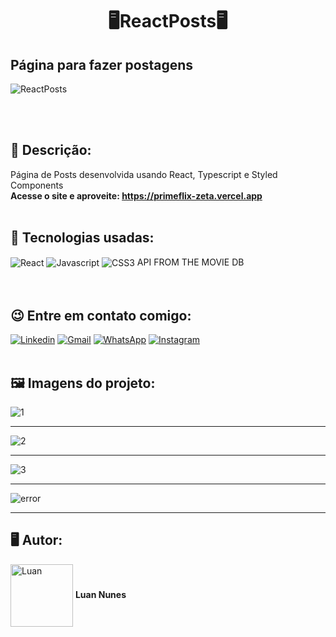 # 
 
 














<h1 align="center">🖥️ReactPosts🖥️</h1>
<h2>Página para fazer postagens</h2> 

![ReactPosts](https://user-images.githubusercontent.com/105875989/203288653-8ef0682c-1dfd-44bc-9d09-89986613afcb.gif)

<br>
<br>
<h2><strong> 📝 Descrição:</strong></h2>    

Página de Posts desenvolvida usando React, Typescript e Styled Components <br>
<strong>Acesse o site e aproveite: https://primeflix-zeta.vercel.app </strong>
<br>
<br>
<h2><strong>🚀 Tecnologias usadas:</strong></h2>   

<div style='display:inline_block;'>
  <img align='center' alt='React' src='https://img.shields.io/badge/React-20232A?style=for-the-badge&logo=react&logoColor=61DAFB'/>
  <img align='center' alt='Javascript' src='https://img.shields.io/badge/JavaScript-F7DF1E?style=for-the-badge&logo=javascript&logoColor=black'/>
  <img align='center' alt='CSS3' src='https://img.shields.io/badge/CSS-239120?&style=for-the-badge&logo=css3&logoColor=white'/> 
  API FROM THE MOVIE DB
</div>
<br><br>

<h2><strong>😉 Entre em contato comigo:</strong></h2>   

[![Linkedin](https://img.shields.io/badge/LinkedIn-0077B5?style=for-the-badge&logo=linkedin&logoColor=white)](https://www.linkedin.com/in/luan-nunes-esbaltar/)
[![Gmail](https://img.shields.io/badge/Gmail-D14836?style=for-the-badge&logo=gmail&logoColor=white)](mailto:nunesesbaltar.luan02@gmail.com)
[![WhatsApp](https://img.shields.io/badge/WhatsApp-25D366?style=for-the-badge&logo=whatsapp&logoColor=white)](https://api.whatsapp.com/send?phone=5561984653761&text=Ol%C3%A1%20Luan%2C%20tudo%20bem%3F)
[![Instagram](https://img.shields.io/badge/Instagram-E4405F?style=for-the-badge&logo=instagram&logoColor=white)](https://www.instagram.com/luan_nunees/)
<br>
<br>
<h2><strong> 🖼️ Imagens do projeto:</strong></h2> 

![1](https://user-images.githubusercontent.com/105875989/203288618-b8c6b092-50fe-45dd-b7cd-e1caff447419.png)
<hr>

![2](https://user-images.githubusercontent.com/105875989/203288624-b9c74140-4901-4b6d-892d-aae7c81907aa.png)
<hr>

![3](https://user-images.githubusercontent.com/105875989/203288625-3b260f93-d839-40ca-9458-96ed78de9aef.png)
<hr>

![error](https://user-images.githubusercontent.com/105875989/203288627-9cd200ab-6027-415c-a74b-fa5d6b241d41.png)
<hr>

<h2><strong>🖥️ Autor:</strong></h2>   

<img align='center' style="width:100px; height: 100px;" alt='Luan' src='https://user-images.githubusercontent.com/105875989/202720555-79b37083-a2e8-47d6-8d43-5003323b22ff.jpeg'/>  
<strong>Luan Nunes</strong> 

